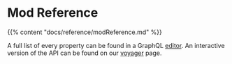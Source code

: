 # Mod Reference

{{% content "docs/reference/modReference.md" %}}

A full list of every property can be found in a GraphQL [editor](/api-docs/docs/api/api-explorer). An interactive version of the API can be found on our [voyager](/api-docs/docs/api/voyager/) page.